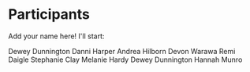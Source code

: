 
# Participants

Add your name here! I'll start:

Dewey Dunnington
Danni Harper
Andrea Hilborn
Devon Warawa
Remi Daigle
Stephanie Clay
Melanie Hardy
Dewey Dunnington
Hannah Munro